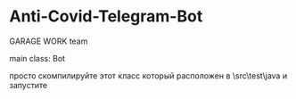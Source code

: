 # Anti-Covid-Telegram-Bot
GARAGE WORK team

main class: Bot

просто скомпилируйте этот класс который расположен в \src\test\java и запустите
